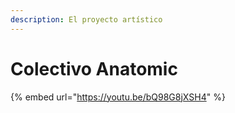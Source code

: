 ```yaml
---
description: El proyecto artístico
---
```


# Colectivo Anatomic



{% embed url="https://youtu.be/bQ98G8jXSH4" %}



